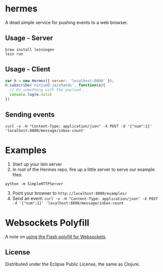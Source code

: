 # hermes

A dead simple service for pushing events to a web browser.

## Usage - Server

    brew install leiningen
    lein run

## Usage - Client

```javascript
var h = new Hermes({ server: 'localhost:8008' });
h.subscribe('ninjudd:jazzhands', function(e){
  // Do something with the payload...
  console.log(e.data)
})
```

## Sending events

    curl -v -H "Content-Type: application/json" -X POST -d '{"num":1}' 'localhost:8800/message/inbox-count'

# Examples

1. Start up your lein server 
2. In root of the Hermes repo, fire up a little server to serve our example files:

```shell
python -m SimpleHTTPServer
```

3. Point your browser to `http://localhost:8000/examples/`
4. Send an event: `curl -v -H "Content-Type: application/json" -X POST -d '{"num":1}' 'localhost:8800/message/inbox-count`

# Websockets Polyfill
A note on [using the Flash polyfill for Websockets](https://github.com/flatland/hermes/wiki/Websocket-Polyfill). 

## License

Distributed under the Eclipse Public License, the same as Clojure.
